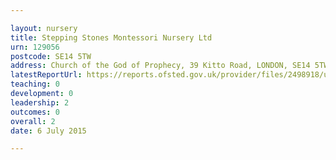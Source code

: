 ```yaml
---

layout: nursery
title: Stepping Stones Montessori Nursery Ltd
urn: 129056
postcode: SE14 5TW
address: Church of the God of Prophecy, 39 Kitto Road, LONDON, SE14 5TW
latestReportUrl: https://reports.ofsted.gov.uk/provider/files/2498918/urn/129056.pdf
teaching: 0
development: 0
leadership: 2
outcomes: 0
overall: 2
date: 6 July 2015

---
```

